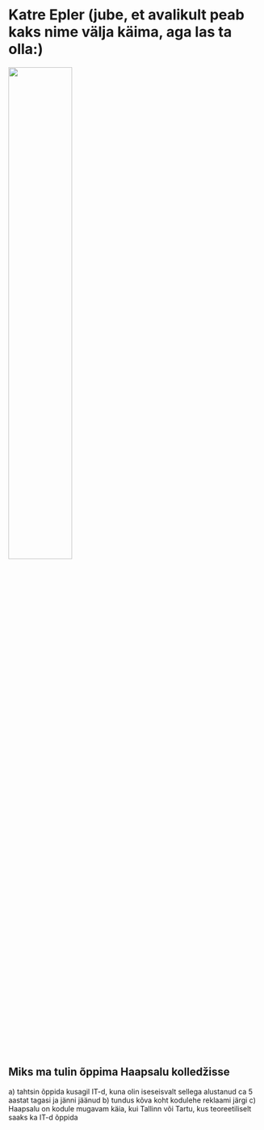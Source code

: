 # Katre Epler (jube, et avalikult peab kaks nime välja käima, aga las ta olla:)
<img src="/DSC_0038.jpg" width="50%" and height="50%">

## Miks ma tulin õppima Haapsalu kolledžisse

a) tahtsin õppida kusagil IT-d, kuna olin iseseisvalt sellega alustanud ca 5 aastat tagasi ja jänni jäänud
b) tundus kõva koht kodulehe reklaami järgi
c) Haapsalu on kodule mugavam käia, kui Tallinn või Tartu, kus teoreetiliselt saaks ka IT-d õppida
